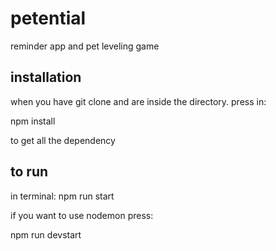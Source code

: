 # petential

 reminder app and pet leveling game


 ## installation

 when you have git clone and are inside the directory.
 press in:

 npm install

 to get all the dependency

 ## to run

 in terminal:
    npm run start

if you want to use nodemon press:

 npm run devstart
